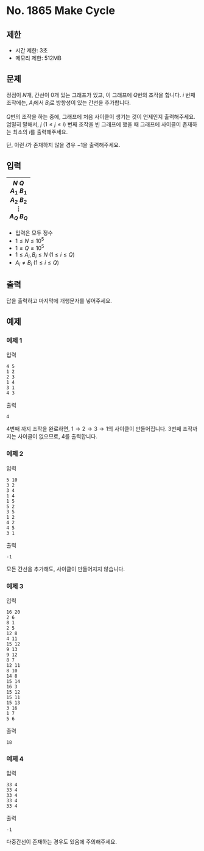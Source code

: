 # No. 1865 Make Cycle

## 제한

- 시간 제한: 3초
- 메모리 제한: 512MB

## 문제

정점이 $N$개, 간선이 $0$개 있는 그래프가 있고, 이 그래프에 $Q$번의 조작을 합니다. $i$ 번째 조작에는, $A_i$에서 $B_i$로 방향성이 있는 간선을 추가합니다.

$Q$번의 조작을 하는 중에, 그래프에 처음 사이클이 생기는 것이 언제인지 출력해주세요. 엄밀히 말해서, $j$ ($1 \le j \le i$) 번째 조작을 빈 그래프에 했을 때 그래프에 사이클이 존재하는 최소의 $i$를 출력해주세요.

단, 이런 $i$가 존재하지 않을 경우 $-1$을 출력해주세요.

## 입력

| $N$ $Q$<br>$A_1$ $B_1$<br>$A_2$ $B_2$<br>$\vdots$<br>$A_Q$ $B_Q$ |
| ---- |

- 입력은 모두 정수
- $1 \le N \le 10^5$
- $1 \le Q \le 10^5$
- $1 \le A_i, B_i \le N$ ($1 \le i \le Q$)
- $A_i \ne B_i$ ($1 \le i \le Q$)

## 출력

답을 출력하고 마지막에 개행문자를 넣어주세요.

## 예제

### 예제 1

입력

```
4 5
1 2
2 3
1 4
3 1
4 3
```

출력

```
4
```

$4$번째 까지 조작을 완료하면, $1\rightarrow 2\rightarrow 3\rightarrow 1$의 사이클이 만들어집니다. $3$번째 조작까지는 사이클이 없으므로, $4$를 출력합니다.

### 예제 2

입력

```
5 10
3 2
3 4
1 4
1 5
5 2
3 5
1 2
4 2
4 5
3 1
```

출력

```
-1
```

모든 간선을 추가해도, 사이클이 만들어지지 않습니다.

### 예제 3

입력

```
16 20
2 6
8 1
2 5
12 8
4 11
15 12
9 13
9 12
8 7
12 11
8 10
14 8
15 14
16 3
15 12
15 11
15 13
3 16
1 7
5 6
```

출력

```
18
```

### 예제 4

입력

```
33 4
33 4
33 4
33 4
33 4
```

출력

```
-1
```

다중간선이 존재하는 경우도 있음에 주의해주세요.